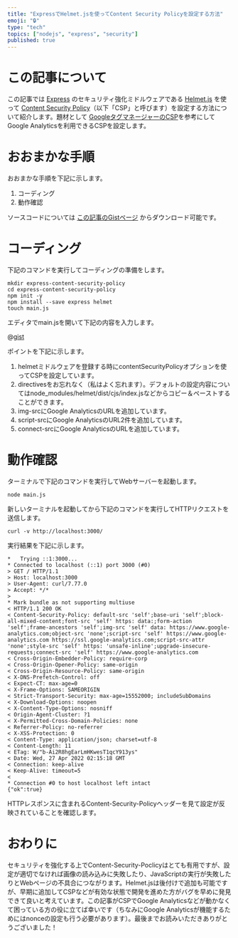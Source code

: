 ```yaml
---
title: "ExpressでHelmet.jsを使ってContent Security Policyを設定する方法"
emoji: "🔒"
type: "tech"
topics: ["nodejs", "express", "security"]
published: true
---
```




# この記事について

この記事では [Express](https://expressjs.com/) のセキュリティ強化ミドルウェアである [Helmet.js](https://helmetjs.github.io/) を使って [Content Security Policy](https://developer.mozilla.org/docs/Web/HTTP/CSP)（以下「CSP」と呼びます）を設定する方法について紹介します。題材として [GoogleタグマネージャーのCSP](https://developers.google.com/tag-manager/web/csp)を参考にしてGoogle Analyticsを利用できるCSPを設定します。



# おおまかな手順

おおまかな手順を下記に示します。

1. コーディング
2. 動作確認

ソースコードについては [この記事のGistページ](https://gist.github.com/tatsuyasusukida/c6e704519e451933e65a80dadc345d2c) からダウンロード可能です。



# コーディング

下記のコマンドを実行してコーディングの準備をします。

```shell
mkdir express-content-security-policy
cd express-content-security-policy
npm init -y
npm install --save express helmet
touch main.js
```

エディタでmain.jsを開いて下記の内容を入力します。

@[gist](https://gist.github.com/tatsuyasusukida/c6e704519e451933e65a80dadc345d2c?file=main.js)

ポイントを下記に示します。

1. helmetミドルウェアを登録する時にcontentSecurityPolicyオプションを使ってCSPを設定しています。
2. directivesをお忘れなく（私はよく忘れます）。デフォルトの設定内容についてはnode_modules/helmet/dist/cjs/index.jsなどからコピー＆ペーストすることができます。
3. img-srcにGoogle AnalyticsのURLを追加しています。
4. script-srcにGoogle AnalyticsのURL2件を追加しています。
5. connect-srcにGoogle AnalyticsのURLを追加しています。



# 動作確認

ターミナルで下記のコマンドを実行してWebサーバーを起動します。

```shell
node main.js
```

新しいターミナルを起動してから下記のコマンドを実行してHTTPリクエストを送信します。

```shell
curl -v http://localhost:3000/
```

実行結果を下記に示します。

```
*   Trying ::1:3000...
* Connected to localhost (::1) port 3000 (#0)
> GET / HTTP/1.1
> Host: localhost:3000
> User-Agent: curl/7.77.0
> Accept: */*
> 
* Mark bundle as not supporting multiuse
< HTTP/1.1 200 OK
< Content-Security-Policy: default-src 'self';base-uri 'self';block-all-mixed-content;font-src 'self' https: data:;form-action 'self';frame-ancestors 'self';img-src 'self' data: https://www.google-analytics.com;object-src 'none';script-src 'self' https://www.google-analytics.com https://ssl.google-analytics.com;script-src-attr 'none';style-src 'self' https: 'unsafe-inline';upgrade-insecure-requests;connect-src 'self' https://www.google-analytics.com
< Cross-Origin-Embedder-Policy: require-corp
< Cross-Origin-Opener-Policy: same-origin
< Cross-Origin-Resource-Policy: same-origin
< X-DNS-Prefetch-Control: off
< Expect-CT: max-age=0
< X-Frame-Options: SAMEORIGIN
< Strict-Transport-Security: max-age=15552000; includeSubDomains
< X-Download-Options: noopen
< X-Content-Type-Options: nosniff
< Origin-Agent-Cluster: ?1
< X-Permitted-Cross-Domain-Policies: none
< Referrer-Policy: no-referrer
< X-XSS-Protection: 0
< Content-Type: application/json; charset=utf-8
< Content-Length: 11
< ETag: W/"b-Ai2R8hgEarLmHKwesT1qcY913ys"
< Date: Wed, 27 Apr 2022 02:15:18 GMT
< Connection: keep-alive
< Keep-Alive: timeout=5
< 
* Connection #0 to host localhost left intact
{"ok":true}
```

HTTPレスポンスに含まれるContent-Security-Policyヘッダーを見て設定が反映されていることを確認します。



# おわりに

セキュリティを強化する上でContent-Security-Poclicyはとても有用ですが、設定が適切でなければ画像の読み込みに失敗したり、JavaScriptの実行が失敗したりとWebページの不具合につながります。Helmet.jsは後付けで追加も可能ですが、早期に追加してCSPなどが有効な状態で開発を進めた方がバグを早めに発見できて良いと考えています。この記事がCSPでGoogle Analyticsなどが動かなくて困っている方の役に立てば幸いです（ちなみにGoogle Analyticsが機能するためにはnonceの設定も行う必要があります）。最後までお読みいただきありがとうございました！

